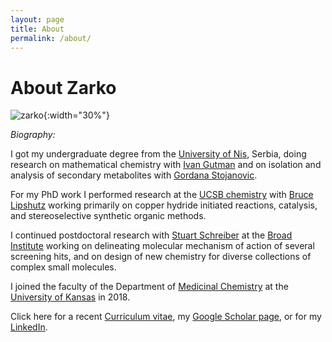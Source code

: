```yaml
---
layout: page
title: About
permalink: /about/
---
```

# About Zarko

![zarko](/_assets/zarko.jpg){:width="30%"}

*Biography:*

I got my undergraduate degree from the [University of Nis](https://www.ni.ac.rs/en/), Serbia, doing research on mathematical chemistry with [Ivan Gutman](https://www.pmf.kg.ac.rs/gutman/) and on isolation and analysis of secondary metabolites with [Gordana Stojanovic](http://tesla.pmf.ni.ac.rs/people/hemija/gocas/CVGocaS.htm).

For my PhD work I performed research at the [UCSB chemistry](https://chem.ucsb.edu) with [Bruce Lipshutz](https://lipshutz.chem.ucsb.edu/) working primarily on copper hydride initiated reactions, catalysis, and stereoselective synthetic organic methods.

I continued  postdoctoral research with [Stuart Schreiber](https://www.broadinstitute.org/schreiber-lab) at the [Broad Institute](https://www.broadinstitute.org) working on delineating molecular mechanism of action of several screening hits, and on design of new chemistry for diverse collections of complex small molecules.

I joined the faculty of the Department of [Medicinal Chemistry](https://medchem.ku.edu) at the [University of Kansas](https://ku.edu) in 2018.

Click here for a recent [Curriculum vitae](/_assets/cv_simple.pdf), my [Google Scholar page](https://scholar.google.com/citations?hl=en&user=NvAOqzcAAAAJ&view_op=list_works&sortby=pubdate), or for my [LinkedIn](https://www.linkedin.com/in/zarko-boskovic-33379b22/).
